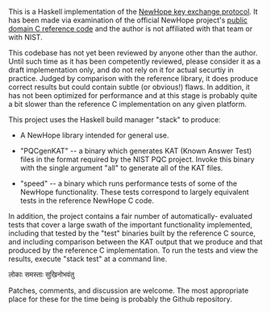 This is a Haskell implementation of the [NewHope key exchange
protocol](https://newhopecrypto.org/). It has been made via
examination of the official NewHope project's [public domain C
reference code](https://github.com/newhopecrypto/newhope) and the
author is not affiliated with that team or with NIST.

This codebase has not yet been reviewed by anyone other than the
author.  Until such time as it has been competently reviewed, please
consider it as a draft implementation only, and do not rely on it for
actual securtiy in practice. Judged by comparison with the reference
library, it does produce correct results but could contain subtle (or
obvious!) flaws.  In addition, it has not been optimized for
performance and at this stage is probably quite a bit slower than the
reference C implementation on any given platform.

This project uses the Haskell build manager "stack" to produceː

 * A NewHope library intended for general use.

 * "PQCgenKAT" -- a binary which generates KAT (Known Answer Test)
  files in the format required by the NIST PQC project. Invoke this
  binary with the single argument "all" to generate all of the KAT
  files.

 * "speed" -- a binary which runs performance tests of some of the
  NewHope functionality. These tests correspond to largely equivalent
  tests in the reference NewHope C code.

In addition, the project contains a fair number of automatically-
evaluated tests that cover a large swath of the important
functionality implemented, including that tested by the "test"
binaries built by the reference C source, and including comparison
between the KAT output that we produce and that produced by the
reference C implementation. To run the tests and view the results,
execute "stack test" at a command line.

लोकाः समस्ताः सुखिनोभवंतु

Patches, comments, and discussion are welcome. The most appropriate
place for these for the time being is probably the Github repository.
